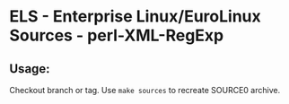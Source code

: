 # ELS - Enterprise Linux/EuroLinux Sources - perl-XML-RegExp
 
## Usage:
  Checkout branch or tag. Use `make sources` to recreate  SOURCE0 archive.
